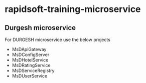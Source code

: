 # rapidsoft-training-microservice
 
## Durgesh microservice
For DURGESH microservice use the below projects
<ul> 
<li>MsDApiGateway</li>
<li>MsDConfigServer</li>
<li>MsDHotelService</li>
<li>MsDRatingService</li>
<li>MsDServiceRegistry</li>
<li>MsDUserService</li>
</ul>